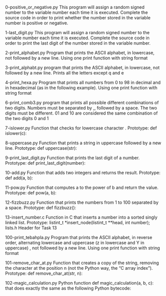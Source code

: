 0-positive_or_negative.py This program will assign a random signed number to the variable number each time it is executed. Complete the source code in order to print whether the number stored in the variable number is positive or negative.

1-last_digit.py This program will assign a random signed number to the variable number each time it is executed. Complete the source code in order to print the last digit of the number stored in the variable number.

2-print_alphabet.py Program that prints the ASCII alphabet, in lowercase, not followed by a new line. Using one print function with string format

3-print_alphabt.py program that prints the ASCII alphabet, in lowercase, not followed by a new line. Prints all the letters except q and e

4-print_hexa.py Program that prints all numbers from 0 to 98 in decimal and in hexadecimal (as in the following example). Using one print function with string format

6-print_comb3.py program that prints all possible different combinations of two digits. Numbers must be separated by ,, followed by a space. The two digits must be different. 01 and 10 are considered the same combination of the two digits 0 and 1

7-islower.py Function that checks for lowercase character . Prototype: def islower(c):

8-uppercase.py Function that prints a string in uppercase followed by a new line. Prototype: def uppercase(str):

9-print_last_digit.py Function that prints the last digit of a number. Prototype: def print_last_digit(number):

10-add.py Function that adds two integers and returns the result. Prototype: def add(a, b):

11-pow.py Function that computes a to the power of b and return the value. Prototype: def pow(a, b):

12-fizzbuzz.py Function that prints the numbers from 1 to 100 separated by a space. Prototype: def fizzbuzz():

13-insert_number.c Function in C that inserts a number into a sorted singly linked list. Prototype: listint_t *insert_node(listint_t **head, int number); lists.h Header for Task 13

100-print_tebahpla.py Program that prints the ASCII alphabet, in reverse order, alternating lowercase and uppercase (z in lowercase and Y in uppercase) , not followed by a new line. Using one print function with string format

101-remove_char_at.py Function that creates a copy of the string, removing the character at the position n (not the Python way, the “C array index”). Prototype: def remove_char_at(str, n):

102-magic_calculation.py Python function def magic_calculation(a, b, c): that does exactly the same as the following Python bytecode:
